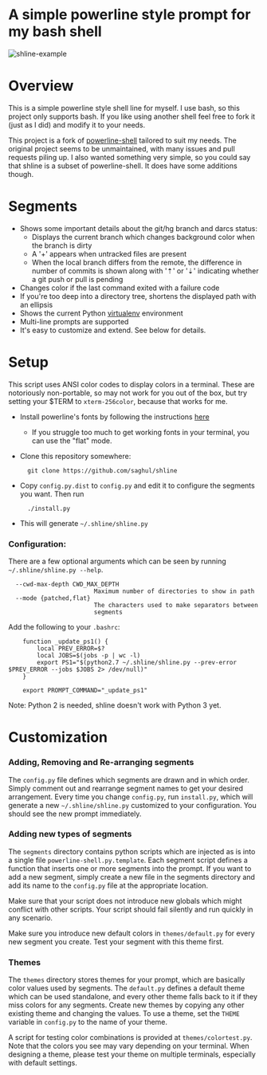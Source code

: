 A simple powerline style prompt for my bash shell
=================================================

![shline-example](https://raw.github.com/saghul/shline/master/example.png)

# Overview

This is a simple powerline style shell line for myself. I use bash, so this project only
supports bash. If you like using another shell feel free to fork it (just as I did) and
modify it to your needs.

This project is a fork of [powerline-shell](https://github.com/milkbikis/powerline-shell)
tailored to suit my needs. The original project seems to be unmaintained, with many issues
and pull requests piling up. I also wanted something very simple, so you could say that
shline is a subset of powerline-shell. It does have some additions though.


# Segments

* Shows some important details about the git/hg branch and darcs status:
    * Displays the current branch which changes background color when the branch is dirty
    * A '+' appears when untracked files are present
    * When the local branch differs from the remote, the difference in number of commits is
      shown along with '⇡' or '⇣' indicating whether a git push or pull is pending
* Changes color if the last command exited with a failure code
* If you're too deep into a directory tree, shortens the displayed path with an ellipsis
* Shows the current Python [virtualenv](http://www.virtualenv.org/) environment
* Multi-line prompts are supported
* It's easy to customize and extend. See below for details.


# Setup

This script uses ANSI color codes to display colors in a terminal. These are
notoriously non-portable, so may not work for you out of the box, but try
setting your $TERM to `xterm-256color`, because that works for me.

* Install powerline's fonts by following the instructions [here](https://powerline.readthedocs.org/en/latest/installation.html#fonts-installation)

  * If you struggle too much to get working fonts in your terminal, you can use the "flat" mode.

* Clone this repository somewhere:

        git clone https://github.com/saghul/shline

* Copy `config.py.dist` to `config.py` and edit it to configure the segments you want. Then run

        ./install.py

* This will generate `~/.shline/shline.py`

### Configuration:

There are a few optional arguments which can be seen by running `~/.shline/shline.py --help`.

```
  --cwd-max-depth CWD_MAX_DEPTH
                        Maximum number of directories to show in path
  --mode {patched,flat}
                        The characters used to make separators between
                        segments
```

Add the following to your `.bashrc`:

        function _update_ps1() {
            local PREV_ERROR=$?
            local JOBS=$(jobs -p | wc -l)
            export PS1="$(python2.7 ~/.shline/shline.py --prev-error $PREV_ERROR --jobs $JOBS 2> /dev/null)"
        }

        export PROMPT_COMMAND="_update_ps1"


Note: Python 2 is needed, shline doesn't work with Python 3 yet.


# Customization

### Adding, Removing and Re-arranging segments

The `config.py` file defines which segments are drawn and in which order. Simply
comment out and rearrange segment names to get your desired arrangement. Every
time you change `config.py`, run `install.py`, which will generate a new
`~/.shline/shline.py` customized to your configuration. You should see the new
prompt immediately.

### Adding new types of segments

The `segments` directory contains python scripts which are injected as is into
a single file `powerline-shell.py.template`. Each segment script defines a
function that inserts one or more segments into the prompt. If you want to add a
new segment, simply create a new file in the segments directory and add its name
to the `config.py` file at the appropriate location.

Make sure that your script does not introduce new globals which might conflict
with other scripts. Your script should fail silently and run quickly in any
scenario.

Make sure you introduce new default colors in `themes/default.py` for every new
segment you create. Test your segment with this theme first.

### Themes

The `themes` directory stores themes for your prompt, which are basically color
values used by segments. The `default.py` defines a default theme which can be
used standalone, and every other theme falls back to it if they miss colors for
any segments. Create new themes by copying any other existing theme and
changing the values. To use a theme, set the `THEME` variable in `config.py` to
the name of your theme.

A script for testing color combinations is provided at `themes/colortest.py`.
Note that the colors you see may vary depending on your terminal. When designing
a theme, please test your theme on multiple terminals, especially with default
settings.

